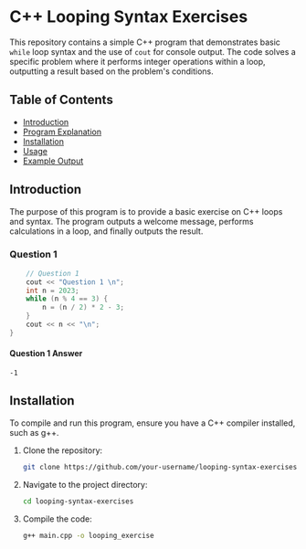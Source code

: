 
# C++ Looping Syntax Exercises

This repository contains a simple C++ program that demonstrates basic `while` loop syntax and the use of `cout` for console output. The code solves a specific problem where it performs integer operations within a loop, outputting a result based on the problem's conditions.

## Table of Contents
- [Introduction](#introduction)
- [Program Explanation](#program-explanation)
- [Installation](#installation)
- [Usage](#usage)
- [Example Output](#example-output)

## Introduction

The purpose of this program is to provide a basic exercise on C++ loops and syntax. 
The program outputs a welcome message, performs calculations in a loop, and finally outputs the result.


### Question 1

```cpp
    // Question 1
    cout << "Question 1 \n";
    int n = 2023;
    while (n % 4 == 3) {
        n = (n / 2) * 2 - 3;
    }
    cout << n << "\n";
}
```

#### Question 1 Answer
```
-1
```


## Installation

To compile and run this program, ensure you have a C++ compiler installed, such as g++.

1. Clone the repository:
    ```bash
    git clone https://github.com/your-username/looping-syntax-exercises.git
    ```
2. Navigate to the project directory:
    ```bash
    cd looping-syntax-exercises
    ```
3. Compile the code:
    ```bash
    g++ main.cpp -o looping_exercise
    ```



